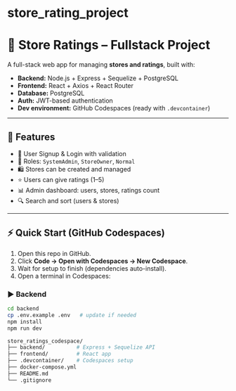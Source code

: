 # store_rating_project
# 🏪 Store Ratings – Fullstack Project

A full-stack web app for managing **stores and ratings**, built with:

- **Backend:** Node.js + Express + Sequelize + PostgreSQL
- **Frontend:** React + Axios + React Router
- **Database:** PostgreSQL
- **Auth:** JWT-based authentication
- **Dev environment:** GitHub Codespaces (ready with `.devcontainer`)

---

## 🚀 Features

- 👤 User Signup & Login with validation  
- 🔑 Roles: `SystemAdmin`, `StoreOwner`, `Normal`  
- 🛍️ Stores can be created and managed  
- ⭐ Users can give ratings (1–5)  
- 📊 Admin dashboard: users, stores, ratings count  
- 🔍 Search and sort (users & stores)  

---

## ⚡ Quick Start (GitHub Codespaces)

1. Open this repo in GitHub.  
2. Click **Code → Open with Codespaces → New Codespace**.  
3. Wait for setup to finish (dependencies auto-install).  
4. Open a terminal in Codespaces:

### ▶️ Backend
```bash
cd backend
cp .env.example .env   # update if needed
npm install
npm run dev

store_ratings_codespace/
├── backend/          # Express + Sequelize API
├── frontend/         # React app
├── .devcontainer/    # Codespaces setup
├── docker-compose.yml
├── README.md
└── .gitignore
